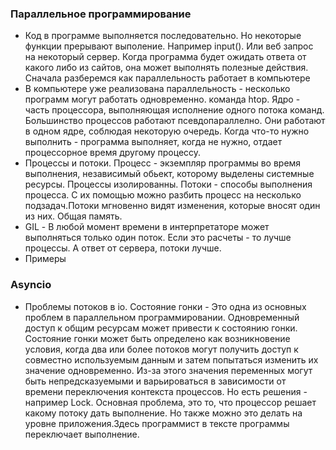### Параллельное программирование
- Код в программе выполняется последовательно. Но некоторые функции прерывают выполение. Например input(). Или веб запрос на некоторый сервер. Когда программа будет ожидать ответа от какого либо из сайтов, она может выполнять полезные действия. Сначала разберемся как параллельность работает в компьютере
- В компьютере уже реализована параллельность - несколько программ могут работать одновременно. команда htop. Ядро - часть процессора, выполняющая исполнение одного потока команд. Большинство процессов работают псевдопараллелно. Они работают в одном ядре, соблюдая некоторую очередь. Когда что-то нужно выполнить - программа выполняет, когда не нужно, отдает процессорное время другому процессу.
- Процессы и потоки. Процесс  - экземпляр программы во время выполнения, независимый обьект, которому выделены системные ресурсы. Процессы изолированны. Потоки - способы выполнения процесса. С их помощью можно разбить процесс на несколько подзадач.Потоки мгновенно видят изменения, которые вносят один из них.  Общая память. 
- GIL - В любой момент времени в интерпретаторе может выполняться только один поток. Если это расчеты - то лучше процессы. А ответ от сервера, потоки лучше. 
- Примеры

### Asyncio
- Проблемы потоков в io. Состояние гонки - Это одна из основных проблем в параллельном программировании. Одновременный доступ к общим ресурсам может привести к состоянию гонки. Состояние гонки может быть определено как возникновение условия, когда два или более потоков могут получить доступ к совместно используемым данным и затем попытаться изменить их значение одновременно. Из-за этого значения переменных могут быть непредсказуемыми и варьироваться в зависимости от времени переключения контекста процессов. Но есть решения - например Lock.
Основная проблема, это то, что процессор решает какому потоку дать выполнение. Но также можно это делать на уровне приложения.Здесь программист в тексте программы переключает выполнение. 

